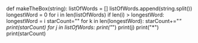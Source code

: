 def makeTheBox(string):
  listOfWords = []
  listOfWords.append(string.split())
  longestWord = 0 
  for i in len(listOfWords)
    if len(i) > longestWord:
      longestWord = i
  starCount=""
  for k in len(longestWord):
    starCount+="*"
  print(starCount)
  for j in listOfWords:
    print("*")
    print(j)
    print("*")
  print(starCount)
  
